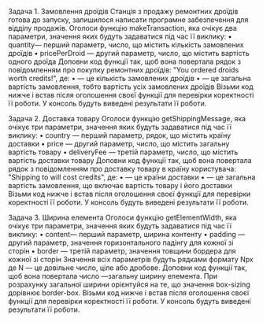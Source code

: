 Задача 1. Замовлення дроїдів
Станція з продажу ремонтних дроїдів готова до запуску, залишилося написати програмне забезпечення для відділу продажів.
Оголоси функцію makeTransaction, яка очікує два параметри, значення яких будуть задаватися під час її виклику: • quantity— перший параметр, число, що містить кількість замовлених дроїдів • pricePerDroid — другий параметр, число, що містить вартість одного дроїда
Доповни код функції так, щоб вона повертала рядок з повідомленням про покупку ремонтних дроїдів: "You ordered <quantity> droids worth <totalPrice> credits!", де: • <quantity> — це кількість замовлених дроїдів • <totalPrice> — це загальна вартість замовлення, тобто вартість усіх замовлених дроїдів
Візьми код нижче і встав після оголошення своєї функції для перевірки коректності її роботи. У консоль будуть виведені результати її роботи.


Задача 2. Доставка товару
Оголоси функцію getShippingMessage, яка очікує три параметри, значення яких будуть задаватися під час її виклику: • country — перший параметр, рядок, що містить країну доставки • price — другий параметр, число, що містить загальну вартість товару • deliveryFee — третій параметр, число, що містить вартість доставки товару
Доповни код функції так, щоб вона повертала рядок з повідомленням про доставку товару в країну користувача: "Shipping to <country> will cost <totalPrice> credits", де: • <country> — це країни доставки • <totalPrice> — це загальна вартість замовлення, що включає вартість товару і його доставки
Візьми код нижче і встав після оголошення своєї функції для перевірки коректності її роботи. У консоль будуть виведені результати її роботи.


Задача 3. Ширина елемента
Оголоси функцію getElementWidth, яка очікує три параметри, значення яких будуть задаватися під час її виклику: • content— перший параметр, ширина контенту • padding — другий параметр, значення горизонтального падінгу для кожної зі сторін • border — третій параметр, значення товщини бордера для кожної зі сторін Значення всіх параметрів будуть рядками формату Npx де N — це довільне число, ціле або дробове.
Доповни код функції так, щоб вона повертала число —загальну ширину елемента. При розрахунку загальної ширини орієнтуйся на те, що значення box-sizing дорівнює border-box.
Візьми код нижче і встав після оголошення своєї функції для перевірки коректності її роботи. У консоль будуть виведені результати її роботи.